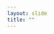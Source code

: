 ```yaml
---
layout: slide
title: ""
---
```


<section data-background-image="assets/images/Slide58.png" data-background-size="70%" data-background-position="center"/>